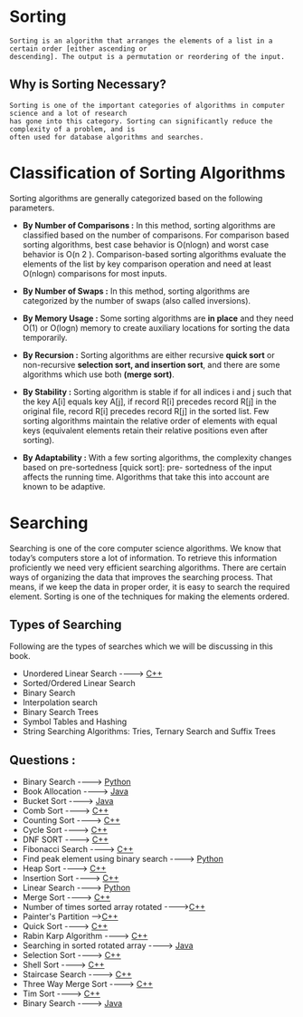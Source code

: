 # Sorting
	Sorting is an algorithm that arranges the elements of a list in a certain order [either ascending or
	descending]. The output is a permutation or reordering of the input.

## Why is Sorting Necessary?
	Sorting is one of the important categories of algorithms in computer science and a lot of research
	has gone into this category. Sorting can significantly reduce the complexity of a problem, and is
	often used for database algorithms and searches.

# Classification of Sorting Algorithms
Sorting algorithms are generally categorized based on the following parameters.

* **By Number of Comparisons :**
	In this method, sorting algorithms are classified based on the number of comparisons. For
	comparison based sorting algorithms, best case behavior is O(nlogn) and worst case behavior is
	O(n 2 ). Comparison-based sorting algorithms evaluate the elements of the list by key comparison
	operation and need at least O(nlogn) comparisons for most inputs.

* **By Number of Swaps :**
	In this method, sorting algorithms are categorized by the number of swaps (also called
	inversions).

* **By Memory Usage :**
	Some sorting algorithms are **in place** and they need O(1) or O(logn) memory to create
	auxiliary locations for sorting the data temporarily.

* **By Recursion :**
	Sorting algorithms are either recursive **quick sort** or non-recursive **selection sort, and insertion
	sort**, and there are some algorithms which use both **(merge sort)**.

* **By Stability :**
	Sorting algorithm is stable if for all indices i and j such that the key A[i] equals key A[j], if record
	R[i] precedes record R[j] in the original file, record R[i] precedes record R[j] in the sorted list.
	Few sorting algorithms maintain the relative order of elements with equal keys (equivalent
	elements retain their relative positions even after sorting).

* **By Adaptability :**
	With a few sorting algorithms, the complexity changes based on pre-sortedness [quick sort]: pre-
	sortedness of the input affects the running time. Algorithms that take this into account are known to
	be adaptive.
	
# Searching
Searching is one of the core computer science algorithms. We know that today’s computers store
a lot of information. To retrieve this information proficiently we need very efficient searching
algorithms. There are certain ways of organizing the data that improves the searching process.
That means, if we keep the data in proper order, it is easy to search the required element. Sorting
is one of the techniques for making the elements ordered.

## Types of Searching

Following are the types of searches which we will be discussing in this book.

* Unordered Linear Search ----> [C++](/Code/C++/Linear_search.cpp) 
* Sorted/Ordered Linear Search
* Binary Search
* Interpolation search
* Binary Search Trees 
* Symbol Tables and Hashing
* String Searching Algorithms: Tries, Ternary Search and Suffix Trees

## Questions :

* Binary Search ----> [Python](/Code/Python/Binary_Search.py)
* Book Allocation ----> [Java](/Code/Java/Book_Allocation.java)
* Bucket Sort ----> [Java](/Code/Java/Bucket_Sort.java)
* Comb Sort ----> [C++](/Code/C++/comb_sort.cpp)
* Counting Sort ----> [C++](/Code/C++/couting_sort.cpp)
* Cycle Sort ----> [C++](/Code/C++/cycle_sort.cpp)
* DNF SORT ----> [C++](Algorithm/Searching_Sorting/dnf_sort.cpp)
* Fibonacci Search ----> [C++](Algorithm/Searching_Sorting/fibonacci_search.cpp)
* Find peak element using binary search ----> [Python](/Code/Python/peak_element.py)
* Heap Sort ----> [C++](/Code/C++/heap_sort.cpp)
* Insertion Sort ----> [C++](/Code/C++/insertion_sort.cpp)
* Linear Search ----> [Python](/Code/Python/linearsearch.py)
* Merge Sort ----> [C++](/Code/C++/merge_sort.cpp)
* Number of times sorted array rotated ---->[C++](/Code/C++/no_of_rotation.cpp)
* Painter's Partition -->[C++](/Code/Python/Painter's_Partition.py)
* Quick Sort ----> [C++](/Code/C++/quick_sort.cpp)
* Rabin Karp Algorithm ----> [C++](/Code/C++/rabin_karp.cpp)
* Searching in sorted rotated array ----> [Java](/Code/Java/searching_in_sorted_rotated_array.java)
* Selection Sort ----> [C++](/Code/C++/selection_sort.cpp)
* Shell Sort ----> [C++](/Code/C++/shell_sort.cpp)
* Staircase Search ----> [C++](/Code/C++/staircase_search.cpp)
* Three Way Merge Sort ----> [C++](/Code/C++/three_way_merge_sort.cpp)
* Tim Sort ----> [C++](/Code/C++/tim_sort.cpp)
* Binary Search ----> [Java](Algorithm/Searching_Sorting/Binary_search.java)

